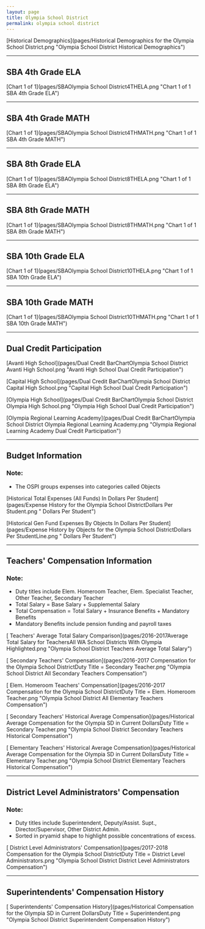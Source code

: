 ```yaml
---
layout: page
title: Olympia School District
permalink: olympia school district
---
```



[Historical Demographics](pages/Historical Demographics for the Olympia School District.png "Olympia School District Historical Demographics")

___

## SBA 4th Grade ELA

[Chart 1 of 1](pages/SBAOlympia School District4THELA.png "Chart 1 of 1 SBA 4th Grade ELA")


___

## SBA 4th Grade MATH

[Chart 1 of 1](pages/SBAOlympia School District4THMATH.png "Chart 1 of 1 SBA 4th Grade MATH")


___

## SBA 8th Grade ELA

[Chart 1 of 1](pages/SBAOlympia School District8THELA.png "Chart 1 of 1 SBA 8th Grade ELA")


___

## SBA 8th Grade MATH

[Chart 1 of 1](pages/SBAOlympia School District8THMATH.png "Chart 1 of 1 SBA 8th Grade MATH")


___

## SBA 10th Grade ELA

[Chart 1 of 1](pages/SBAOlympia School District10THELA.png "Chart 1 of 1 SBA 10th Grade ELA")


___

## SBA 10th Grade MATH

[Chart 1 of 1](pages/SBAOlympia School District10THMATH.png "Chart 1 of 1 SBA 10th Grade MATH")


___

## Dual Credit Participation

[Avanti High School](pages/Dual Credit BarChartOlympia School District Avanti High School.png "Avanti High School Dual Credit Participation")

[Capital High School](pages/Dual Credit BarChartOlympia School District Capital High School.png "Capital High School Dual Credit Participation")

[Olympia High School](pages/Dual Credit BarChartOlympia School District Olympia High School.png "Olympia High School Dual Credit Participation")

[Olympia Regional Learning Academy](pages/Dual Credit BarChartOlympia School District Olympia Regional Learning Academy.png "Olympia Regional Learning Academy Dual Credit Participation")


___

## Budget Information
### Note:
- The OSPI groups expenses into categories called Objects

[Historical Total Expenses (All Funds) In Dollars Per Student](pages/Expense History for the Olympia School DistrictDollars Per Student.png " Dollars Per Student")

[Historical Gen Fund Expenses By Objects In Dollars Per Student](pages/Expense History by Objects for the Olympia School DistrictDollars Per StudentLine.png " Dollars Per Student")


___

## Teachers' Compensation Information
### Note:
- Duty titles include Elem. Homeroom Teacher, Elem. Specialist Teacher, Other Teacher, Secondary Teacher
- Total Salary = Base Salary + Supplemental Salary
- Total Compensation = Total Salary + Insurance Benefits + Mandatory Benefits
- Mandatory Benefits include pension funding and payroll taxes

[ Teachers' Average Total Salary Comparison](pages/2016-2017Average Total Salary for TeachersAll WA School Districts With Olympia Highlighted.png "Olympia School District Teachers Average Total Salary")

[ Secondary Teachers' Compensation](pages/2016-2017 Compensation for the Olympia School DistrictDuty Title = Secondary Teacher.png "Olympia School District All Secondary Teachers Compensation")

[ Elem. Homeroom Teachers' Compensation](pages/2016-2017 Compensation for the Olympia School DistrictDuty Title = Elem. Homeroom Teacher.png "Olympia School District All Elementary Teachers Compensation")

[ Secondary Teachers' Historical Average Compensation](pages/Historical Average Compensation for the Olympia SD in Current DollarsDuty Title = Secondary Teacher.png "Olympia School District Secondary Teachers Historical Compensation")

[ Elementary Teachers' Historical Average Compensation](pages/Historical Average Compensation for the Olympia SD in Current DollarsDuty Title = Elementary Teacher.png "Olympia School District Elementary Teachers Historical Compensation")


___

## District Level Administrators' Compensation

### Note:
- Duty titles include Superintendent, Deputy/Assist. Supt., Director/Supervisor, Other District Admin.
- Sorted in pryamid shape to highlight possible concentrations of excess.

[ District Level Administrators' Compensation](pages/2017-2018 Compensation for the Olympia School DistrictDuty Title = District Level Administrators.png "Olympia School District District Level Administrators Compensation")


___

## Superintendents' Compensation History

[ Superintendents' Compensation History](pages/Historical Compensation for the Olympia SD in Current DollarsDuty Title = Superintendent.png "Olympia School District Superintendent Compensation History")

